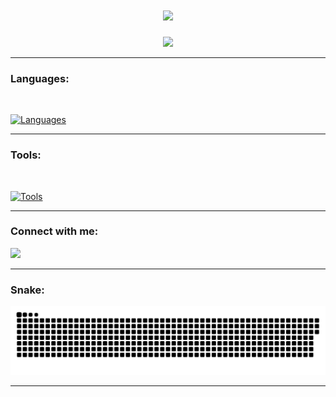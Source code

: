 <h1 align="center">
    <img src="https://readme-typing-svg.herokuapp.com/?font=Righteous&size=35&center=true&vCenter=true&width=500&height=70&duration=3000&lines=Natanco" />
</h1>

<div align="center">

  <img height="180em" src="https://github-readme-stats.vercel.app/api/top-langs/?username=Natanco1&layout=compact&langs_count=7&theme=dracula&show_icons=true&locale=en&hide=ShaderLab"/>
</div>

---

### Languages:
<div style="display: inline_block"><br>

[![Languages](https://skillicons.dev/icons?i=python,dart,javascript,c,bash,typescript&perline=3)](https://skillicons.dev)
</div>

---

### Tools:
<div style="display: inline_block"><br>

[![Tools](https://skillicons.dev/icons?i=linux,git,github,vue,flutter,firebase,aws,gcp,pytorch&perline=3)](https://skillicons.dev)
</div>

---

### Connect with me:
<div> 
  <a href="https://www.linkedin.com/in/natã-camargo-oliveira-104303250/" target="_blank"><img src="https://img.shields.io/badge/-LinkedIn-%230077B5?style=for-the-badge&logo=linkedin&logoColor=white" target="_blank"></a>
</div>

---

### Snake:
<picture align="center">
  <source media="(prefers-color-scheme: dark)" srcset="https://raw.githubusercontent.com/Natanco1/Natanco1/output/github-contribution-grid-snake-dark.svg">
  <source media="(prefers-color-scheme: light)" srcset="https://raw.githubusercontent.com/Natanco1/Natanco1/output/github-contribution-grid-snake.svg">
  <img alt="github contribution grid snake animation" src="https://raw.githubusercontent.com/Natanco1/Natanco1/output/github-contribution-grid-snake.svg">
</picture>

---
